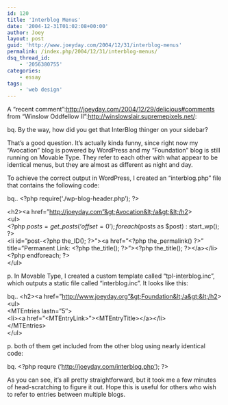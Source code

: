 ```yaml
---
id: 120
title: 'Interblog Menus'
date: '2004-12-31T01:02:08+00:00'
author: Joey
layout: post
guid: 'http://www.joeyday.com/2004/12/31/interblog-menus'
permalink: /index.php/2004/12/31/interblog-menus/
dsq_thread_id:
    - '2056380755'
categories:
    - essay
tags:
    - 'web design'
---
```


A “recent comment”:http://joeyday.com/2004/12/29/delicious#comments from “Winslow Oddfellow II”:http://winslowslair.supremepixels.net/:

bq. By the way, how did you get that InterBlog thinger on your sidebar?

That’s a good question. It’s actually kinda funny, since right now my “Avocation” blog is powered by WordPress and my “Foundation” blog is still running on Movable Type. They refer to each other with what appear to be identical menus, but they are almost as different as night and day.

To achieve the correct output in WordPress, I created an “interblog.php” file that contains the following code:

bq.. &lt;?php require(‘./wp-blog-header.php’); ?&gt;

&lt;h2&gt;&lt;a href=”http://joeyday.com”&gt;Avocation&lt;/a&gt;&lt;/h2&gt;  
&lt;ul&gt;  
&lt;?php $posts = get\_posts(‘offset=0’); foreach ($posts as $post) : start\_wp(); ?&gt;  
&lt;li id=”post-&lt;?php the\_ID(); ?&gt;”&gt;&lt;a href=”&lt;?php the\_permalink() ?&gt;” title=”Permanent Link: &lt;?php the\_title(); ?&gt;”&gt;&lt;?php the\_title(); ?&gt;&lt;/a&gt;&lt;/li&gt;  
&lt;?php endforeach; ?&gt;  
&lt;/ul&gt;

p. In Movable Type, I created a custom template called “tpl-interblog.inc”, which outputs a static file called “interblog.inc”. It looks like this:

bq.. &lt;h2&gt;&lt;a href=”http://www.joeyday.org”&gt;Foundation&lt;/a&gt;&lt;/h2&gt;  
&lt;ul&gt;  
&lt;MTEntries lastn=”5″&gt;  
&lt;li&gt;&lt;a href=”&lt;MTEntryLink&gt;”&gt;&lt;MTEntryTitle&gt;&lt;/a&gt;&lt;/li&gt;  
&lt;/MTEntries&gt;  
&lt;/ul&gt;

p. both of them get included from the other blog using nearly identical code:

bq. &lt;?php requre (‘http://joeyday.com/interblog.php’); ?&gt;

As you can see, it’s all pretty straightforward, but it took me a few minutes of head-scratching to figure it out. Hope this is useful for others who wish to refer to entries between multiple blogs.